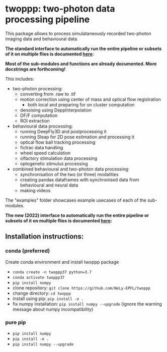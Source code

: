 # twoppp: **two-p**hoton data **p**rocessing **p**ipeline

This package allows to process simulataneously recorded two-photon imaging data and behavioural data.

**The standard interface to automatically run the entire pipeline or subsets of it on multiple flies is documented [here](twoppp/run/README.md):**

**Most of the sub-modules and functions are already documented. More docstrings are forthcoming!**

This includes:
* two-photon processing:
    * converting from .raw to .tif
    * motion correction using center of mass and optical flow registration
        * both local and preparing for on cluster computation
    * denoising using DeppInterpolation
    * DF/F computation
    * ROI extraction
* behavioural data processing:
    * running DeepFly3D and postprocessing it
    * running Sleap for 2D pose estimation and processing it
    * optical flow ball tracking processing
    * fictrac data handling
    * wheel speed calculation
    * olfactory stimulation data processing
    * optogenetic stimulus processing
* combined behavioural and two-photon data processing:
    * synchronisation of the two (or three) modalities
    * creating pandas dataframes with synchronised data from behavioural and neural data
    * making videos

The "examples" folder showcases example usecases of each of the sub-modules.

**The new (2022) interface to automatically run the entire pipeline or subsets of it on multiple flies is documented [here](twoppp/run/README.md):**

## Installation instructions:

### conda (preferred)

Create conda environment and install twoppp package
- ```conda create -n twoppp37 python=3.7```
- ```conda activate twoppp37```
- ```pip install numpy```
- clone repository: ```git clone https://github.com/NeLy-EPFL/twoppp```
- change directory: ```cd twoppp```
- install using pip: ```pip install -e .```
- fix numpy installation: ```pip install numpy --upgrade``` (ignore the warning message about numpy incompatibility)

### pure pip

- ```pip install numpy```
- ```pip install -e .```
- ```pip install numpy --upgrade```
